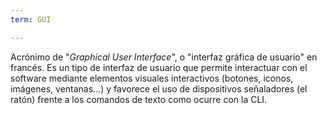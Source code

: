 ```yaml
---
term: GUI

---
```

Acrónimo de "*Graphical User Interface*", o "interfaz gráfica de usuario" en francés. Es un tipo de interfaz de usuario que permite interactuar con el software mediante elementos visuales interactivos (botones, iconos, imágenes, ventanas...) y favorece el uso de dispositivos señaladores (el ratón) frente a los comandos de texto como ocurre con la CLI.